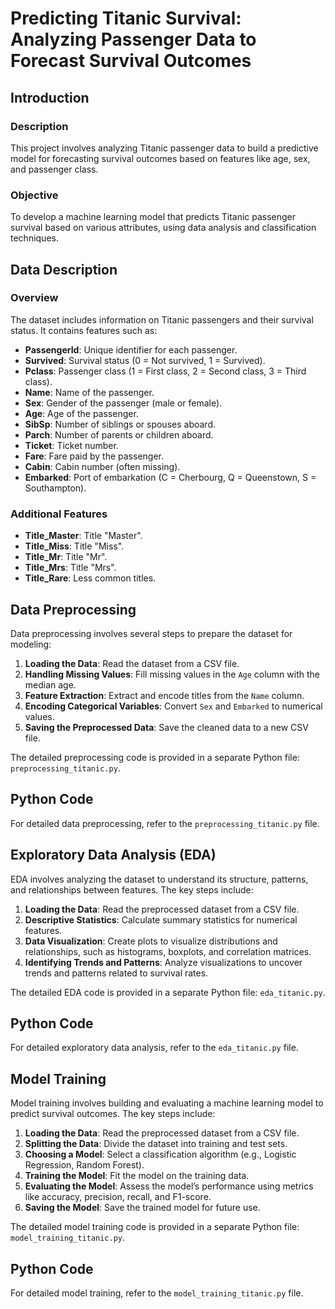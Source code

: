 # Predicting Titanic Survival: Analyzing Passenger Data to Forecast Survival Outcomes

## Introduction

### Description

This project involves analyzing Titanic passenger data to build a predictive model for forecasting survival outcomes based on features like age, sex, and passenger class.

### Objective

To develop a machine learning model that predicts Titanic passenger survival based on various attributes, using data analysis and classification techniques.

## Data Description

### Overview

The dataset includes information on Titanic passengers and their survival status. It contains features such as:

- **PassengerId**: Unique identifier for each passenger.
- **Survived**: Survival status (0 = Not survived, 1 = Survived).
- **Pclass**: Passenger class (1 = First class, 2 = Second class, 3 = Third class).
- **Name**: Name of the passenger.
- **Sex**: Gender of the passenger (male or female).
- **Age**: Age of the passenger.
- **SibSp**: Number of siblings or spouses aboard.
- **Parch**: Number of parents or children aboard.
- **Ticket**: Ticket number.
- **Fare**: Fare paid by the passenger.
- **Cabin**: Cabin number (often missing).
- **Embarked**: Port of embarkation (C = Cherbourg, Q = Queenstown, S = Southampton).

### Additional Features

- **Title_Master**: Title "Master".
- **Title_Miss**: Title "Miss".
- **Title_Mr**: Title "Mr".
- **Title_Mrs**: Title "Mrs".
- **Title_Rare**: Less common titles.

## Data Preprocessing

Data preprocessing involves several steps to prepare the dataset for modeling:

1. **Loading the Data**: Read the dataset from a CSV file.
2. **Handling Missing Values**: Fill missing values in the `Age` column with the median age.
3. **Feature Extraction**: Extract and encode titles from the `Name` column.
4. **Encoding Categorical Variables**: Convert `Sex` and `Embarked` to numerical values.
5. **Saving the Preprocessed Data**: Save the cleaned data to a new CSV file.

The detailed preprocessing code is provided in a separate Python file: `preprocessing_titanic.py`.

## Python Code

For detailed data preprocessing, refer to the `preprocessing_titanic.py` file.

## Exploratory Data Analysis (EDA)

EDA involves analyzing the dataset to understand its structure, patterns, and relationships between features. The key steps include:

1. **Loading the Data**: Read the preprocessed dataset from a CSV file.
2. **Descriptive Statistics**: Calculate summary statistics for numerical features.
3. **Data Visualization**: Create plots to visualize distributions and relationships, such as histograms, boxplots, and correlation matrices.
4. **Identifying Trends and Patterns**: Analyze visualizations to uncover trends and patterns related to survival rates.

The detailed EDA code is provided in a separate Python file: `eda_titanic.py`.

## Python Code

For detailed exploratory data analysis, refer to the `eda_titanic.py` file.


## Model Training

Model training involves building and evaluating a machine learning model to predict survival outcomes. The key steps include:

1. **Loading the Data**: Read the preprocessed dataset from a CSV file.
2. **Splitting the Data**: Divide the dataset into training and test sets.
3. **Choosing a Model**: Select a classification algorithm (e.g., Logistic Regression, Random Forest).
4. **Training the Model**: Fit the model on the training data.
5. **Evaluating the Model**: Assess the model’s performance using metrics like accuracy, precision, recall, and F1-score.
6. **Saving the Model**: Save the trained model for future use.

The detailed model training code is provided in a separate Python file: `model_training_titanic.py`.

## Python Code

For detailed model training, refer to the `model_training_titanic.py` file.


